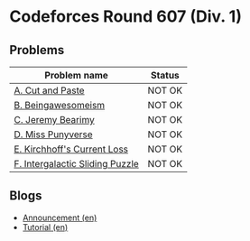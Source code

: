 # Codeforces Round 607 (Div. 1)

## Problems

|Problem name|Status|
|------------|---------|
| [A. Cut and Paste](problems/A._Cut_and_Paste.md)|NOT OK|
| [B. Beingawesomeism](problems/B._Beingawesomeism.md)|NOT OK|
| [C. Jeremy Bearimy](problems/C._Jeremy_Bearimy.md)|NOT OK|
| [D. Miss Punyverse](problems/D._Miss_Punyverse.md)|NOT OK|
| [E. Kirchhoff's Current Loss](problems/E._Kirchhoff's_Current_Loss.md)|NOT OK|
| [F. Intergalactic Sliding Puzzle](problems/F._Intergalactic_Sliding_Puzzle.md)|NOT OK|
## Blogs

- [Announcement (en)](blogs/Announcement_(en).md)
- [Tutorial (en)](blogs/Tutorial_(en).md)
